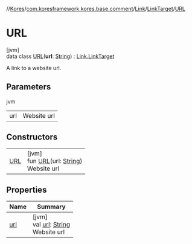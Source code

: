 //[Kores](../../../../../index.md)/[com.koresframework.kores.base.comment](../../../index.md)/[Link](../../index.md)/[LinkTarget](../index.md)/[URL](index.md)

# URL

[jvm]\
data class [URL](index.md)(**url**: [String](https://kotlinlang.org/api/latest/jvm/stdlib/kotlin/-string/index.html)) : [Link.LinkTarget](../index.md)

A link to a website url.

## Parameters

jvm

| | |
|---|---|
| url | Website url |

## Constructors

| | |
|---|---|
| [URL](-u-r-l.md) | [jvm]<br>fun [URL](-u-r-l.md)(url: [String](https://kotlinlang.org/api/latest/jvm/stdlib/kotlin/-string/index.html))<br>Website url |

## Properties

| Name | Summary |
|---|---|
| [url](url.md) | [jvm]<br>val [url](url.md): [String](https://kotlinlang.org/api/latest/jvm/stdlib/kotlin/-string/index.html)<br>Website url |
